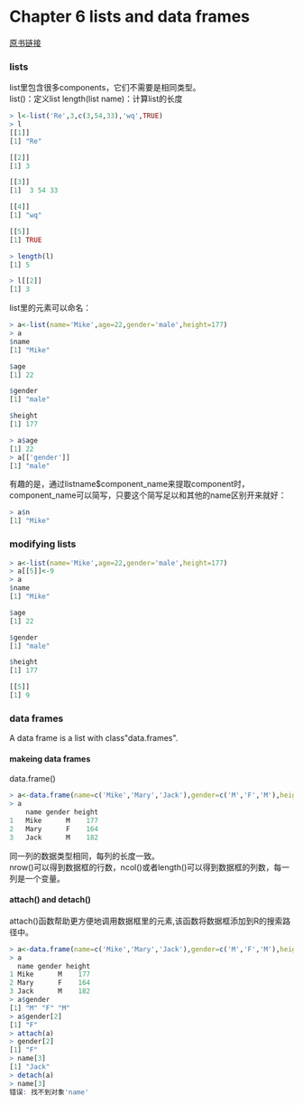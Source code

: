 # Chapter 6 lists and data frames
[原书链接](https://cran.r-project.org/doc/manuals/r-release/R-intro.pdf)  
### lists
list里包含很多components，它们不需要是相同类型。  
list()：定义list
length(list name)：计算list的长度
```r
> l<-list('Re',3,c(3,54,33),'wq',TRUE)
> l
[[1]]
[1] "Re"

[[2]]
[1] 3

[[3]]
[1]  3 54 33

[[4]]
[1] "wq"

[[5]]
[1] TRUE

> length(l)
[1] 5

> l[[2]]
[1] 3
```
list里的元素可以命名：
```r
> a<-list(name='Mike',age=22,gender='male',height=177)
> a
$name
[1] "Mike"

$age
[1] 22

$gender
[1] "male"

$height
[1] 177

> a$age
[1] 22
> a[['gender']]
[1] "male"
```
有趣的是，通过listname$component_name来提取component时，component_name可以简写，只要这个简写足以和其他的name区别开来就好：
```r
> a$n
[1] "Mike"
```

### modifying lists
```r
> a<-list(name='Mike',age=22,gender='male',height=177)
> a[[5]]<-9
> a
$name
[1] "Mike"

$age
[1] 22

$gender
[1] "male"

$height
[1] 177

[[5]]
[1] 9
```

### data frames
A data frame is a list with class"data.frames".
#### makeing data frames
data.frame()
```r
> a<-data.frame(name=c('Mike','Mary','Jack'),gender=c('M','F','M'),height=c(177,164,182))
> a
    name gender height
1   Mike      M    177
2   Mary      F    164
3   Jack      M    182
```
同一列的数据类型相同，每列的长度一致。  
nrow()可以得到数据框的行数，ncol()或者length()可以得到数据框的列数，每一列是一个变量。
#### attach() and detach()
attach()函数帮助更方便地调用数据框里的元素,该函数将数据框添加到R的搜索路径中。
```r
> a<-data.frame(name=c('Mike','Mary','Jack'),gender=c('M','F','M'),height=c(177,164,182))
> a
  name gender height
1 Mike      M    177
2 Mary      F    164
3 Jack      M    182
> a$gender
[1] "M" "F" "M"
> a$gender[2]
[1] "F"
> attach(a)
> gender[2]
[1] "F"
> name[3]
[1] "Jack"
> detach(a)
> name[3]
错误: 找不到对象'name'
```
